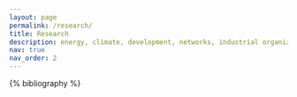 ```yaml
---
layout: page
permalink: /research/
title: Research
description: energy, climate, development, networks, industrial organization, firms
nav: true
nav_order: 2
---
```


<!-- _pages/publications.md -->

<!-- Bibsearch Feature -->

<!-- {% include bib_search.liquid %} -->

<div class="publications">

{% bibliography %}

</div>
